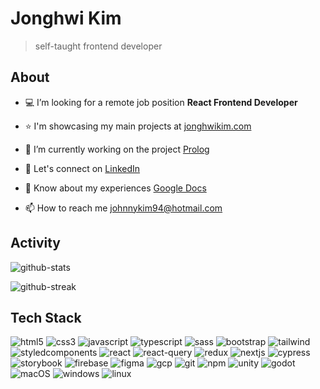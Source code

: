 # Jonghwi Kim
> self-taught frontend developer

## About

- 💻 I’m looking for a remote job position **React Frontend Developer**

- ⭐️ I'm showcasing my main projects at [jonghwikim.com](https://jonghwikim.com/)

- 📍 I’m currently working on the project [Prolog](https://github.com/profydev/prolog-app-bellhwi)

- 🔗 Let's connect on [LinkedIn](https://www.linkedin.com/in/jonghwikim/)

- 📄 Know about my experiences [Google Docs](https://docs.google.com/document/d/1ffykliEnCGxbXMfXGqy4Y2N2TArVCk3_iE5dlQY05L4/edit?usp=drive_link)

- 📫 How to reach me johnnykim94@hotmail.com

## Activity
<p><img src="https://github-readme-stats-git-masterrstaa-rickstaa.vercel.app/api/?username=bellhwi&show_icons=true&locale=en&theme=dark&hide=stars,issues" alt="github-stats"/></p>
<p><img src="https://github-readme-streak-stats.herokuapp.com/?user=bellhwi&theme=dark" alt="github-streak"/></p>

## Tech Stack
<p align="left">
  <img src="https://img.shields.io/badge/HTML5-E34F26?style=for-the-badge&logo=html5&logoColor=white" alt="html5" />
  <img src="https://img.shields.io/badge/CSS3-1572B6?style=for-the-badge&logo=css3&logoColor=white" alt="css3"  />
  <img src="https://img.shields.io/badge/JavaScript-323330?style=for-the-badge&logo=javascript&logoColor=F7DF1E" alt="javascript" />
  <img src="https://img.shields.io/badge/TypeScript-007ACC?style=for-the-badge&logo=typescript&logoColor=white" alt="typescript" />
  <img src="https://img.shields.io/badge/Sass-CC6699?style=for-the-badge&logo=sass&logoColor=white" alt="sass"/>
  <img src="https://img.shields.io/badge/Bootstrap-563D7C?style=for-the-badge&logo=bootstrap&logoColor=white" alt="bootstrap"/>
  <img src="https://img.shields.io/badge/Tailwind_CSS-38B2AC?style=for-the-badge&logo=tailwind-css&logoColor=white" alt="tailwind" />
  <img src="https://img.shields.io/badge/styled--components-DB7093?style=for-the-badge&logo=styled-components&logoColor=white" alt="styledcomponents"/>
  <img src="https://img.shields.io/badge/React-20232A?style=for-the-badge&logo=react&logoColor=61DAFB" alt="react"/>
  <img src="https://img.shields.io/badge/React_Query-FF4154?style=for-the-badge&logo=React_Query&logoColor=white" alt="react-query" />
  <img src="https://img.shields.io/badge/Redux-593D88?style=for-the-badge&logo=redux&logoColor=white" alt="redux"/>
  <img src="https://img.shields.io/badge/next.js-000000?style=for-the-badge&logo=nextdotjs&logoColor=white" alt="nextjs"/>
  <img src="https://img.shields.io/badge/Cypress-17202C?style=for-the-badge&logo=cypress&logoColor=white" alt="cypress" />
  <img src="https://img.shields.io/badge/storybook-FF4785?style=for-the-badge&logo=storybook&logoColor=white" alt="storybook"/>
  <img src="https://img.shields.io/badge/firebase-ffca28?style=for-the-badge&logo=firebase&logoColor=black" alt="firebase"/>
  <img src="https://img.shields.io/badge/Figma-F24E1E?style=for-the-badge&logo=figma&logoColor=white" alt="figma"/>
  <img src="https://img.shields.io/badge/Google_Cloud-4285F4?style=for-the-badge&logo=google-cloud&logoColor=white" alt="gcp"/>
  <img src="https://img.shields.io/badge/GIT-E44C30?style=for-the-badge&logo=git&logoColor=white" alt="git" />
  <img src="https://img.shields.io/badge/npm-CB3837?style=for-the-badge&logo=npm&logoColor=white" alt="npm" />
  <img src="https://img.shields.io/badge/Unity-100000?style=for-the-badge&logo=unity&logoColor=white" alt="unity" />
  <img src="https://img.shields.io/badge/Godot-478CBF?style=for-the-badge&logo=GodotEngine&logoColor=white" alt="godot"/>
  <img src="https://img.shields.io/badge/mac%20os-000000?style=for-the-badge&logo=apple&logoColor=white" alt="macOS"/>
  <img src="https://img.shields.io/badge/Windows-0078D6?style=for-the-badge&logo=windows&logoColor=white" alt="windows"/>
  <img src="https://img.shields.io/badge/Linux-FCC624?style=for-the-badge&logo=linux&logoColor=black" alt="linux" />
</p>
